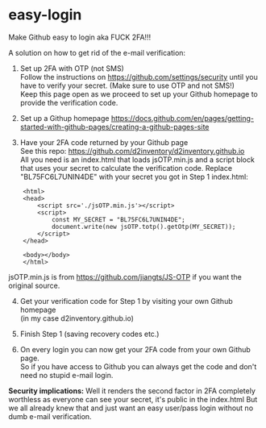 # easy-login
Make Github easy to login aka FUCK 2FA!!!



A solution on how to get rid of the e-mail verification:

1. Set up 2FA with OTP (not SMS)  
Follow the instructions on https://github.com/settings/security until you have to verify your secret.
(Make sure to use OTP and not SMS!)  
Keep this page open as we proceed to set up your Github homepage to provide the verification code.

2. Set up a Githup homepage
https://docs.github.com/en/pages/getting-started-with-github-pages/creating-a-github-pages-site
   
3. Have your 2FA code returned by your Github page  
See this repo: https://github.com/d2inventory/d2inventory.github.io  
All you need is an index.html that loads jsOTP.min.js and a script block that uses your secret to calculate the verification code. 
Replace "BL75FC6L7UNIN4DE" with your secret you got in Step 1
index.html:
```
    <html>
    <head>
        <script src='./jsOTP.min.js'></script>
        <script>
            const MY_SECRET = "BL75FC6L7UNIN4DE";
            document.write(new jsOTP.totp().getOtp(MY_SECRET));
        </script>
    </head>

    <body></body>
    </html>
```

jsOTP.min.js is from https://github.com/jiangts/JS-OTP if you want the original source.


4. Get your verification code for Step 1 by visiting your own Github homepage  
(in my case d2inventory.github.io)

5. Finish Step 1 (saving recovery codes etc.)
6. On every login you can now get your 2FA code from your own Github page.  
So if you have access to Github you can always get the code and don't need no stupid e-mail login.



**Security implications:**
Well it renders the second factor in 2FA completely worthless as everyone can see your secret, it's public in the index.html
But we all already knew that and just want an easy user/pass login without no dumb e-mail verification.
